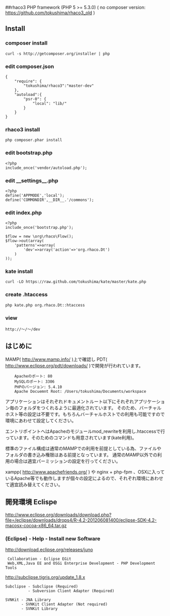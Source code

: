 ##rhaco3 PHP framework (PHP 5 >= 5.3.0)
( no composer version: <https://github.com/tokushima/rhaco3_old> )

## Install

### composer install
	curl -s http://getcomposer.org/installer | php

### edit composer.json
	{
    	"require": {
			"tokushima/rhaco3":"master-dev"
    	},
    	"autoload":{
    		"psr-0": {
    	    	"local": "lib/"
		    }
    	}
	}

### rhaco3 install
	php composer.phar install


### edit bootstrap.php
	<?php
	include_once('vendor/autoload.php');

### edit \_\_settings\_\_.php
	<?php
	define('APPMODE','local');
	define('COMMONDIR',__DIR__.'/commons');

### edit index.php
	<?php
	include_once('bootstrap.php');
	
	$flow = new \org\rhaco\Flow();
	$flow->out(array(
		'patterns'=>array(
			'dev'=>array('action'=>'org.rhaco.Dt')
		)
	));

### kate install
	curl -LO https://raw.github.com/tokushima/kate/master/kate.php

### create .htaccess
	php kate.php org.rhaco.Dt::htaccess

### view
	http://〜/〜/dev




## はじめに
MAMP( http://www.mamp.info/ )上で確認し PDT( http://www.eclipse.org/pdt/downloads/ )で開発が行われています。

		Apacheのポート: 80
		MySQLのポート: 3306
		PHPのバージョン: 5.4.10
		Apache Docuemnt Root: /Users/tokushima/Documents/workspace
	
アプリケーションはそれぞれドキュメントルート以下にそれぞれアプリケーション毎のフォルダをつくれるように最適化されています。 そのため、バーチャルホスト等の設定は不要です。もちろんバーチャルホストでの利用も可能ですので環境にあわせて設定してください。

エントリポイントへはApacheのモジュールmod_rewriteを利用し.htaccessで行っています。そのためのコマンドも用意されています(kate利用)。

標準のファイル構成は通常のMAMPでの利用を前提としている為、ファイルやフォルダの書き込み権限はある前提となっています。 通常のMAMP以外での利用の場合は適宜パーミッションの設定を行ってください。

xampp( http://www.apachefriends.org/ ) や nginx + php-fpm 、OSXに入っているApache等でも動作しますが個々の設定によるので、それぞれ環境にあわせて適宜読み替えてください。


## 開発環境 Eclispe
 <http://www.eclipse.org/downloads/download.php?file=/eclipse/downloads/drops4/R-4.2-201206081400/eclipse-SDK-4.2-macosx-cocoa-x86_64.tar.gz>

### (Eclipse) - Help - Install new Software
 <http://download.eclipse.org/releases/juno>
 
     Collaboration - Eclipse EGit
     Web,XML,Java EE and OSGi Enterprise Development - PHP Development Tools
 
<http://subclipse.tigris.org/update_1.8.x>


    Subclipse - Subclipse (Required)
              - Subversion Client Adapter (Required) 
    
    SVNKit - JNA Library
           - SVNKit Client Adapter (Not required)
           - SVNKit Library





